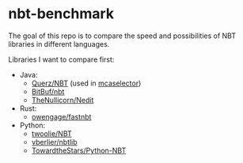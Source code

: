 # nbt-benchmark

The goal of this repo is to compare the speed and possibilities of NBT libraries in different languages.

Libraries I want to compare first:
- Java:
  - [Querz/NBT](https://github.com/Querz/NBT) (used in [mcaselector](https://github.com/Querz/mcaselector))
  - [BitBuf/nbt](https://github.com/BitBuf/nbt)
  - [TheNullicorn/Nedit](https://github.com/TheNullicorn/Nedit)
- Rust:
  - [owengage/fastnbt](https://github.com/owengage/fastnbt)
- Python:
  - [twoolie/NBT](https://github.com/twoolie/NBT)
  - [vberlier/nbtlib](https://github.com/vberlier/nbtlib)
  - [TowardtheStars/Python-NBT](https://github.com/TowardtheStars/Python-NBT)
